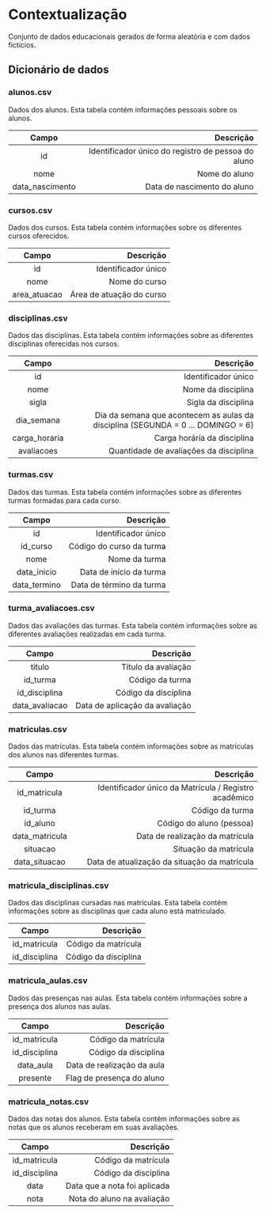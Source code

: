 # Contextualização

Conjunto de dados educacionais gerados de forma aleatória e com dados fictícios.

## Dicionário de dados

### alunos.csv

Dados dos alunos. Esta tabela contém informações pessoais sobre os alunos.

|Campo | Descrição |
|:--------:|------:|
| id | Identificador único do registro de pessoa do aluno |
| nome | Nome do aluno |
| data_nascimento | Data de nascimento do aluno |

### cursos.csv

Dados dos cursos. Esta tabela contém informações sobre os diferentes cursos oferecidos.

| Campo | Descrição |
|:--------:|------:|
| id | Identificador único |
| nome | Nome do curso |
| area_atuacao | Área de atuação do curso |

### disciplinas.csv

Dados das disciplinas. Esta tabela contém informações sobre as diferentes disciplinas oferecidas nos cursos.

| Campo | Descrição |
|:--------:|------:|
| id | Identificador único |
| nome | Nome da disciplina |
| sigla | Sigla da disciplina |
| dia_semana | Dia da semana que acontecem as aulas da disciplina (SEGUNDA = 0 ... DOMINGO = 6) |
| carga_horaria | Carga horária da disciplina |
| avaliacoes | Quantidade de avaliações da disciplina |

### turmas.csv

Dados das turmas. Esta tabela contém informações sobre as diferentes turmas formadas para cada curso.

| Campo | Descrição |
|:--------:|------:|
| id | Identificador único |
| id_curso | Código do curso da turma |
| nome | Nome da turma |
| data_inicio | Data de início da turma |
| data_termino | Data de término da turma |

### turma_avaliacoes.csv

Dados das avaliações das turmas. Esta tabela contém informações sobre as diferentes avaliações realizadas em cada turma.

| Campo | Descrição |
|:--------:|------:|
| titulo | Título da avaliação |
| id_turma | Código da turma |
| id_disciplina | Código da disciplina |
| data_avaliacao | Data de aplicação da avaliação |

### matriculas.csv

Dados das matrículas. Esta tabela contém informações sobre as matrículas dos alunos nas diferentes turmas.

| Campo | Descrição |
|:--------:|------:|
| id_matricula | Identificador único da Matrícula / Registro acadêmico |
| id_turma | Código da turma |
| id_aluno | Código do aluno (pessoa) |
| data_matricula | Data de realização da matrícula |
| situacao | Situação da matrícula |
| data_situacao | Data de atualização da situação da matrícula |

### matricula_disciplinas.csv

Dados das disciplinas cursadas nas matrículas. Esta tabela contém informações sobre as disciplinas que cada aluno está matriculado.

| Campo | Descrição |
|:--------:|------:|
| id_matricula | Código da matrícula |
| id_disciplina | Código da disciplina |

### matricula_aulas.csv

Dados das presenças nas aulas. Esta tabela contém informações sobre a presença dos alunos nas aulas.

| Campo | Descrição |
|:--------:|------:|
| id_matricula | Código da matrícula |
| id_disciplina | Código da disciplina |
| data_aula | Data de realização da aula |
| presente | Flag de presença do aluno |

### matricula_notas.csv

Dados das notas dos alunos. Esta tabela contém informações sobre as notas que os alunos receberam em suas avaliações.

| Campo | Descrição |
|:--------:|------:|
| id_matricula | Código da matrícula |
| id_disciplina | Código da disciplina |
| data | Data que a nota foi aplicada |
| nota | Nota do aluno na avaliação |
